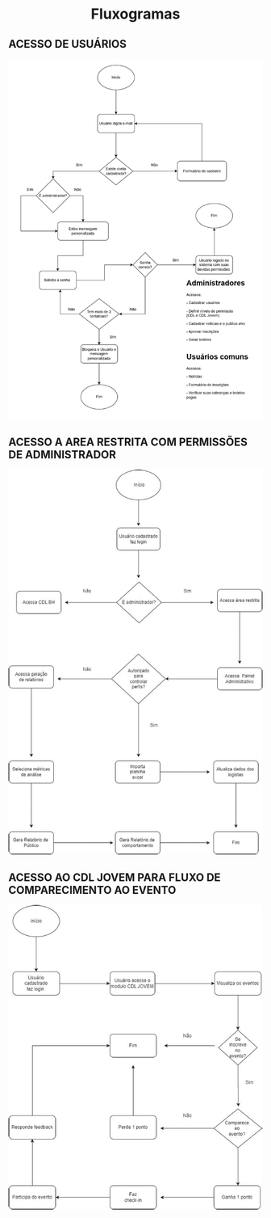 <div align="center">
<h1>Fluxogramas</h1>
</div>

<h2> ACESSO DE USUÁRIOS</h2>

![ACESSO DE USUÁRIOS](/Imagens/login.jpg)

<h2> ACESSO A AREA RESTRITA COM PERMISSÕES DE ADMINISTRADOR</h2>

![ACESSO A AREA RESTRITA COM PERMISSÕES DE ADMINISTRADOR](/Imagens/AreaRestrita.jpg)

<h2> ACESSO AO CDL JOVEM PARA FLUXO DE COMPARECIMENTO AO EVENTO</h2>

![ACESSO AO CDL JOVEM](/Imagens/CDLJovem.jpg)
